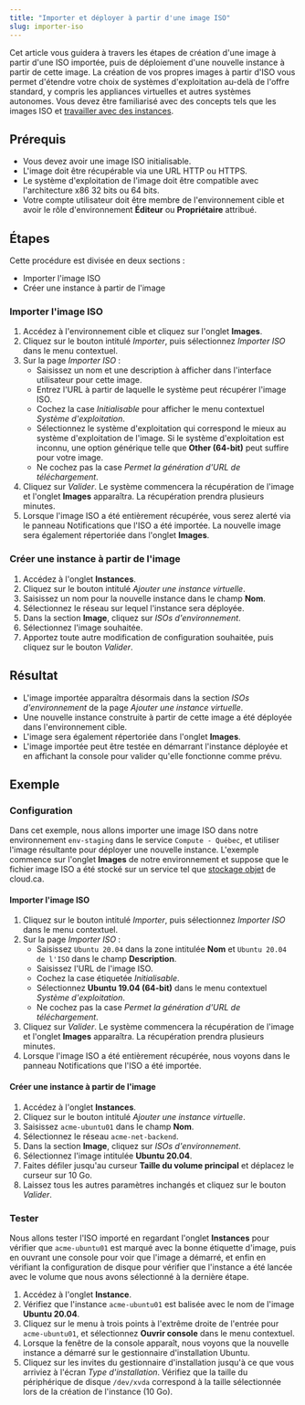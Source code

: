 ```yaml
---
title: "Importer et déployer à partir d'une image ISO"
slug: importer-iso
---
```



Cet article vous guidera à travers les étapes de création d'une image à partir d'une ISO importée, puis de déploiement d'une nouvelle instance à partir de cette image. La création de vos propres images à partir d'ISO vous permet d'étendre votre choix de systèmes d'exploitation au-delà de l'offre standard, y compris les appliances virtuelles et autres systèmes autonomes. Vous devez être familiarisé avec des concepts tels que les images ISO et [travailler avec des instances](working-with-instances.md).

## Prérequis
   - Vous devez avoir une image ISO initialisable.
   - L'image doit être récupérable via une URL HTTP ou HTTPS.
   - Le système d'exploitation de l'image doit être compatible avec l'architecture x86 32 bits ou 64 bits.
   - Votre compte utilisateur doit être membre de l'environnement cible et avoir le rôle d'environnement **Éditeur** ou **Propriétaire** attribué.

## Étapes

Cette procédure est divisée en deux sections :
   - Importer l'image ISO
   - Créer une instance à partir de l'image

### Importer l'image ISO
1. Accédez à l'environnement cible et cliquez sur l'onglet **Images**.
1. Cliquez sur le bouton intitulé *Importer*, puis sélectionnez *Importer ISO* dans le menu contextuel.
1. Sur la page *Importer ISO* :
    - Saisissez un nom et une description à afficher dans l'interface utilisateur pour cette image.
    - Entrez l'URL à partir de laquelle le système peut récupérer l'image ISO.
    - Cochez la case *Initialisable* pour afficher le menu contextuel *Système d'exploitation*.
    - Sélectionnez le système d'exploitation qui correspond le mieux au système d'exploitation de l'image. Si le système d'exploitation est inconnu, une option générique telle que **Other (64-bit)** peut suffire pour votre image.
    - Ne cochez pas la case *Permet la génération d'URL de téléchargement*.
1. Cliquez sur *Valider*. Le système commencera la récupération de l'image et l'onglet **Images** apparaîtra. La récupération prendra plusieurs minutes.
1. Lorsque l'image ISO a été entièrement récupérée, vous serez alerté via le panneau Notifications que l'ISO a été importée. La nouvelle image sera également répertoriée dans l'onglet **Images**.

### Créer une instance à partir de l'image
1. Accédez à l'onglet **Instances**.
1. Cliquez sur le bouton intitulé *Ajouter une instance virtuelle*.
1. Saisissez un nom pour la nouvelle instance dans le champ **Nom**.
1. Sélectionnez le réseau sur lequel l'instance sera déployée.
1. Dans la section **Image**, cliquez sur *ISOs d'environnement*.
1. Sélectionnez l'image souhaitée.
1. Apportez toute autre modification de configuration souhaitée, puis cliquez sur le bouton *Valider*.

## Résultat
- L'image importée apparaîtra désormais dans la section *ISOs d'environnement* de la page *Ajouter une instance virtuelle*.
- Une nouvelle instance construite à partir de cette image a été déployée dans l'environnement cible.
- L'image sera également répertoriée dans l'onglet **Images**.
- L'image importée peut être testée en démarrant l'instance déployée et en affichant la console pour valider qu'elle fonctionne comme prévu.

## Exemple

### Configuration

Dans cet exemple, nous allons importer une image ISO dans notre environnement `env-staging` dans le service `Compute - Québec`, et utiliser l'image résultante pour déployer une nouvelle instance. L'exemple commence sur l'onglet **Images** de notre environnement et suppose que le fichier image ISO a été stocké sur un service tel que [stockage objet](../basic-concepts/what-is-object-storage.md) de cloud.ca.

#### Importer l'image ISO

1. Cliquez sur le bouton intitulé *Importer*, puis sélectionnez *Importer ISO* dans le menu contextuel.
1. Sur la page *Importer ISO* :
    - Saisissez `Ubuntu 20.04` dans la zone intitulée **Nom** et `Ubuntu 20.04 de l'ISO` dans le champ **Description**.
    - Saisissez l'URL de l'image ISO.
    - Cochez la case étiquetée *Initialisable*.
    - Sélectionnez **Ubuntu 19.04 (64-bit)** dans le menu contextuel *Système d'exploitation*.
    - Ne cochez pas la case *Permet la génération d'URL de téléchargement*.
1. Cliquez sur *Valider*. Le système commencera la récupération de l'image et l'onglet **Images** apparaîtra. La récupération prendra plusieurs minutes.
1. Lorsque l'image ISO a été entièrement récupérée, nous voyons dans le panneau Notifications que l'ISO a été importée.

#### Créer une instance à partir de l'image

1. Accédez à l'onglet **Instances**.
1. Cliquez sur le bouton intitulé *Ajouter une instance virtuelle*.
1. Saisissez `acme-ubuntu01` dans le champ **Nom**.
1. Sélectionnez le réseau `acme-net-backend`.
1. Dans la section **Image**, cliquez sur *ISOs d'environnement*.
1. Sélectionnez l'image intitulée **Ubuntu 20.04**.
1. Faites défiler jusqu'au curseur **Taille du volume principal** et déplacez le curseur sur 10 Go.
1. Laissez tous les autres paramètres inchangés et cliquez sur le bouton *Valider*.

### Tester

Nous allons tester l'ISO importé en regardant l'onglet **Instances** pour vérifier que `acme-ubuntu01` est marqué avec la bonne étiquette d'image, puis en ouvrant une console pour voir que l'image a démarré, et enfin en vérifiant la configuration de disque pour vérifier que l'instance a été lancée avec le volume que nous avons sélectionné à la dernière étape.

1. Accédez à l'onglet **Instance**.
1. Vérifiez que l'instance `acme-ubuntu01` est balisée avec le nom de l'image **Ubuntu 20.04**.
1. Cliquez sur le menu à trois points à l'extrême droite de l'entrée pour `acme-ubuntu01`, et sélectionnez **Ouvrir console** dans le menu contextuel.
1. Lorsque la fenêtre de la console apparaît, nous voyons que la nouvelle instance a démarré sur le gestionnaire d'installation Ubuntu.
1. Cliquez sur les invites du gestionnaire d'installation jusqu'à ce que vous arriviez à l'écran *Type d'installation*. Vérifiez que la taille du périphérique de disque `/dev/xvda` correspond à la taille sélectionnée lors de la création de l'instance (10 Go).
